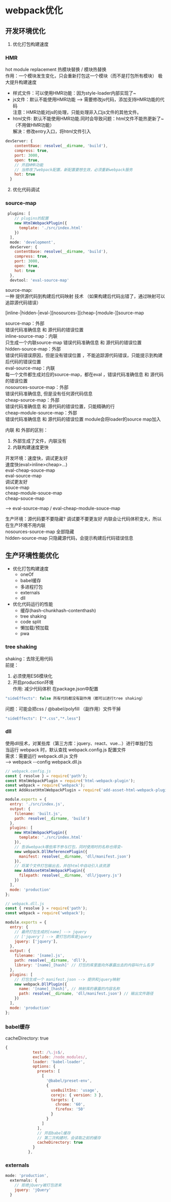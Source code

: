 # webpack优化   

## 开发环境优化    
1. 优化打包构建速度  
### HMR 
  hot module replacement 热模块替换 / 模块热替换  
  作用：一个模块发生变化，只会重新打包这一个模块（而不是打包所有模块） 极大提升构建速度   

- 样式文件：可以使用HMR功能：因为style-loader内部实现了~   
- js文件：默认不能使用HMR功能 --> 需要修改js代码，添加支持HMR功能的代码    
注意：HMR功能对js的处理，只能处理非入口js文件的其他文件。  
- html文件: 默认不能使用HMR功能.同时会导致问题：html文件不能热更新了~ （不用做HMR功能）    
解决：修改entry入口，将html文件引入  

```js
devServer: {
    contentBase: resolve(__dirname, 'build'),
    compress: true,
    port: 3000,
    open: true,
    // 开启HMR功能
    // 当修改了webpack配置，新配置要想生效，必须重新webpack服务
    hot: true
  }
```


2. 优化代码调试
### source-map  
```js
 plugins: [
    // plugins的配置
    new HtmlWebpackPlugin({
      template: './src/index.html'
    })
  ],
  mode: 'development',
  devServer: {
    contentBase: resolve(__dirname, 'build'),
    compress: true,
    port: 3000,
    open: true,
    hot: true
  },
  devtool: 'eval-source-map'
```  

source-map:  
一种 提供源代码到构建后代码映射 技术 （如果构建后代码出错了，通过映射可以追踪源代码错误）

[inline-|hidden-|eval-][nosources-][cheap-[module-]]source-map

source-map：外部  
  错误代码准确信息 和 源代码的错误位置  
inline-source-map：内联  
  只生成一个内联source-map  错误代码准确信息 和 源代码的错误位置  
hidden-source-map：外部  
  错误代码错误原因，但是没有错误位置 ，不能追踪源代码错误，只能提示到构建后代码的错误位置   
eval-source-map：内联  
  每一个文件都生成对应的source-map，都在eval ，错误代码准确信息 和 源代码的错误位置   
nosources-source-map：外部   
  错误代码准确信息, 但是没有任何源代码信息  
cheap-source-map：外部    
  错误代码准确信息 和 源代码的错误位置，只能精确的行  
cheap-module-source-map：外部   
  错误代码准确信息 和 源代码的错误位置 module会将loader的source map加入   

内联 和 外部的区别：  
1. 外部生成了文件，内联没有  
2. 内联构建速度更快

开发环境：速度快，调试更友好    
  速度快(eval>inline>cheap>...)   
    eval-cheap-souce-map  
    eval-source-map   
  调试更友好  
    souce-map  
    cheap-module-souce-map  
    cheap-souce-map  

  --> eval-source-map  / eval-cheap-module-souce-map   

生产环境：源代码要不要隐藏? 调试要不要更友好
  内联会让代码体积变大，所以在生产环境不用内联   
  nosources-source-map 全部隐藏    
  hidden-source-map 只隐藏源代码，会提示构建后代码错误信息    


## 生产环境性能优化

- 优化打包构建速度   
  - oneOf  
  - babel缓存  
  - 多进程打包  
  - externals  
  - dll   
- 优化代码运行的性能   
  -  缓存(hash-chunkhash-contenthash)     
  - tree shaking   
  - code split    
  - 懒加载/预加载  
  - pwa   

### tree shaking    
shaking：去除无用代码   
前提：  
1. 必须使用ES6模块化  
2. 开启production环境  
作用: 减少代码体积
在package.json中配置  
```js 
"sideEffects": false 所有代码都没有副作用（都可以进行tree shaking）  
```
问题：可能会把css / @babel/polyfill （副作用）文件干掉  
```js
"sideEffects": ["*.css","*.less"]   
```  


### dll
使用dll技术，对某些库（第三方库：jquery、react、vue...）进行单独打包   
当运行 webpack 时，默认查找 webpack.config.js 配置文件    
需求：需要运行 webpack.dll.js 文件   
      --> webpack --config webpack.dll.js   

```js
// webpack.config.js 
const { resolve } = require('path');
const HtmlWebpackPlugin = require('html-webpack-plugin');
const webpack = require('webpack');
const AddAssetHtmlWebpackPlugin = require('add-asset-html-webpack-plugin');

module.exports = {
  entry: './src/index.js',
  output: {
    filename: 'built.js',
    path: resolve(__dirname, 'build')
  },
  plugins: [
    new HtmlWebpackPlugin({
      template: './src/index.html'
    }),
    // 告诉webpack哪些库不参与打包，同时使用时的名称也得变~
    new webpack.DllReferencePlugin({
      manifest: resolve(__dirname, 'dll/manifest.json')
    }),
    // 将某个文件打包输出去，并在html中自动引入该资源
    new AddAssetHtmlWebpackPlugin({
      filepath: resolve(__dirname, 'dll/jquery.js')
    })
  ],
  mode: 'production'
};
```

```js
// webpack.dll.js 
const { resolve } = require('path');
const webpack = require('webpack');

module.exports = {
  entry: {
    // 最终打包生成的[name] --> jquery
    // ['jquery'] --> 要打包的库是jquery
    jquery: ['jquery'],
  },
  output: {
    filename: '[name].js',
    path: resolve(__dirname, 'dll'),
    library: '[name]_[hash]' // 打包的库里面向外暴露出去的内容叫什么名字
  },
  plugins: [
    // 打包生成一个 manifest.json --> 提供和jquery映射
    new webpack.DllPlugin({
      name: '[name]_[hash]', // 映射库的暴露的内容名称
      path: resolve(__dirname, 'dll/manifest.json') // 输出文件路径
    })
  ],
  mode: 'production'
};
```

### babel缓存  
cacheDirectory: true    
```js
{
            test: /\.js$/,
            exclude: /node_modules/,
            loader: 'babel-loader',
            options: {
              presets: [
                [
                  '@babel/preset-env',
                  {
                    useBuiltIns: 'usage',
                    corejs: { version: 3 },
                    targets: {
                      chrome: '60',
                      firefox: '50'
                    }
                  }
                ]
              ],
              // 开启babel缓存
              // 第二次构建时，会读取之前的缓存
              cacheDirectory: true
            }
          },
```  

### externals  

```js
mode: 'production',
  externals: {
    // 拒绝jQuery被打包进来
    jquery: 'jQuery'
  }
```
